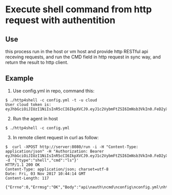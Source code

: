# Execute shell command from http request with authentition

## Use

this process run in the host or vm host and provide http RESTful api receving requests,
and run the CMD field in http request in sync way, and return the result to http client.

## Example

1. Use config.yml in repo, command this:

```
$ ./http4shell -c config.yml -t -u cloud
User cloud token is:
eyJhbGciOiJIUzI1NiIsInR5cCI6IkpXVCJ9.eyJ1c2VybmFtZSI6ImNsb3VkIn0.FeD2yXXGQe290fFO7_FP_XoRubukCiboa2PYID3bAcc
```

2. Run the agent in host

```
$ ./http4shell -c config.yml
```

3. In remote client request in curl as follow:

```
$  curl -XPOST http://server:8080/run -i -H "Content-Type: application/json" -H "Authorization: Bearer eyJhbGciOiJIUzI1NiIsInR5cCI6IkpXVCJ9.eyJ1c2VybmFtZSI6ImNsb3VkIn0.FeD2yXXGQe290fFO7_FP_XoRubukCiboa2PYID3bAcc" -d '{"type":"shell","cmd":"ls"}'
HTTP/1.1 200 OK
Content-Type: application/json; charset=utf-8
Date: Fri, 03 Nov 2017 10:44:14 GMT
Content-Length: 117

{"Errno":0,"Errmsg":"OK","Body":"api\nauth\ncmd\nconfig\nconfig.yml\nhttp\nhttp4shell\nmain.go\nREADME.md\nvendor\n"}
```
